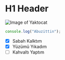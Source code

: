# H1 Header
![Image of Yaktocat](https://octodex.github.com/images/yaktocat.png)
``` javascript
console.log("Abuzittin");
```
- [x] Sabah Kalktım
- [x] Yüzümü Yıkadım
- [ ] Kahvaltı Yaptım
